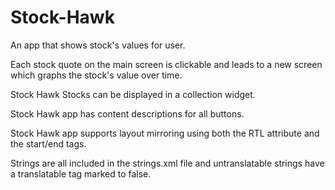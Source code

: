 # Stock-Hawk

An app that shows stock's values for user.

Each stock quote on the main screen is clickable and leads to a new screen which graphs the stock's value over time.

Stock Hawk Stocks can be displayed in a collection widget.

Stock Hawk app has content descriptions for all buttons.

Stock Hawk app supports layout mirroring using both the RTL attribute and the start/end tags.

Strings are all included in the strings.xml file and untranslatable strings have a translatable tag marked to false.
